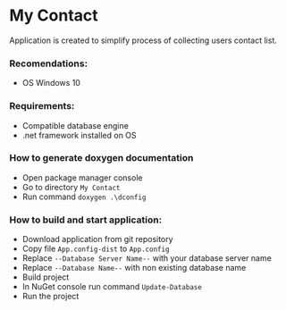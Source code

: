 My Contact
==========

Application is created to simplify process of collecting users contact list.

### Recomendations:
* OS Windows 10

### Requirements:
* Compatible database engine
* .net framework installed on OS

### How to generate doxygen documentation
* Open package manager console
* Go to directory `My Contact`
* Run command `doxygen .\dconfig`

### How to build and start application:
* Download application from git repository
* Copy file `App.config-dist` to `App.config`
* Replace `--Database Server Name--` with your database server name
* Replace `--Database Name--` with non existing database name
* Build project
* In NuGet console run command `Update-Database`
* Run the project
